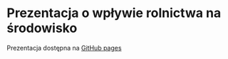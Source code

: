 # Prezentacja o wpływie rolnictwa na środowisko

Prezentacja dostępna na [GitHub pages](https://vulpes546.github.io/prezentacja-geografia/)
